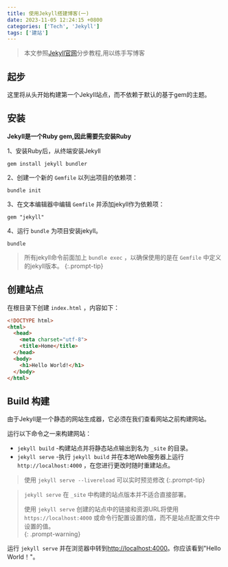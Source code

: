 ```yaml
---
title: 使用Jekyll搭建博客(一)
date: 2023-11-05 12:24:15 +0800
categories: ['Tech', 'Jekyll']
tags: ['建站']
---
```


> 本文参照[Jekyll官网](https://jekyllrb.com/docs/)分步教程,用以练手写博客



## 起步	

这里将从头开始构建第一个Jekyll站点，而不依赖于默认的基于gem的主题。



## 安装

**Jekyll是一个Ruby gem,因此需要先安装Ruby**

1、安装Ruby后，从终端安装Jekyll

```shell
gem install jekyll bundler
```

2、创建一个新的 `Gemfile` 以列出项目的依赖项：

```shell
bundle init
```

3、在文本编辑器中编辑 `Gemfile` 并添加jekyll作为依赖项：

```shell
gem "jekyll"
```

4、运行 `bundle` 为项目安装jekyll。

```shell
bundle
```

> 所有jekyll命令前面加上 `bundle exec` ，以确保使用的是在 `Gemfile` 中定义的jekyll版本。
{:.prompt-tip}



## 创建站点

在根目录下创建 `index.html` ，内容如下：

```html
<!DOCTYPE html>
<html>
  <head>
    <meta charset="utf-8">
    <title>Home</title>
  </head>
  <body>
    <h1>Hello World!</h1>
  </body>
</html>
```



## Build 构建

由于Jekyll是一个静态的网站生成器，它必须在我们查看网站之前构建网站。

运行以下命令之一来构建网站：

- `jekyll build` -构建站点并将静态站点输出到名为 `_site` 的目录。
- `jekyll serve` -执行 `jekyll build` 并在本地Web服务器上运行 `http://localhost:4000` ，在您进行更改时随时重建站点。

> 使用 `jekyll serve --livereload` 可以实时预览修改
{:.prompt-tip}

> `jekyll serve` 在 `_site` 中构建的站点版本并不适合直接部署。
> 
> 使用 `jekyll serve` 创建的站点中的链接和资源URL将使用 `https://localhost:4000` 或命令行配置设置的值，而不是站点配置文件中设置的值。	
{: .prompt-warning}


运行 `jekyll serve` 并在浏览器中转到[http://localhost:4000](http://localhost:4000)。你应该看到"Hello World！"。
